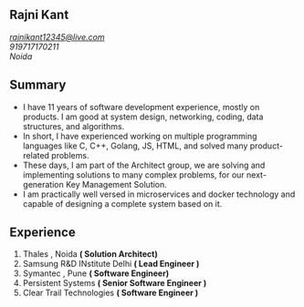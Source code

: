 ## Rajni Kant 
*rajnikant12345@live.com*<br/>*919717170211*<br/>*Noida*

## Summary
* I have 11 years of software development experience, mostly on products. I am good at system design, networking, coding, data structures, and algorithms. 
* In short, I have experienced working on multiple programming languages like C, C++, Golang, JS, HTML, and solved many product-related problems. 
* These days, I am part of the Architect group, we are solving and implementing solutions to many complex problems, for our next-generation Key Management Solution.
* I am practically well versed in microservices and docker technology and capable of designing a complete system based on it.

## Experience
1. Thales , Noida **( Solution Architect)**
2. Samsung R&D INstitute Delhi **( Lead Engineer )**
3. Symantec , Pune **( Software Engineer)**
4. Persistent Systems **( Senior Software Engineer )**
5. Clear Trail Technologies **( Software Engineer )**



